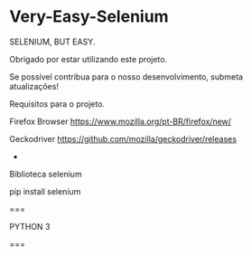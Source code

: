 # Very-Easy-Selenium
SELENIUM, BUT EASY.

Obrigado por estar utilizando este projeto.

Se possível contribua para o nosso desenvolvimento, submeta atualizações!


Requisitos para o projeto.

Firefox Browser
https://www.mozilla.org/pt-BR/firefox/new/

Geckodriver
https://github.com/mozilla/geckodriver/releases

-

Biblioteca selenium

pip install selenium


===

PYTHON 3

===
